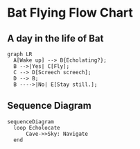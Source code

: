 # Bat Flying Flow Chart

## A day in the life of Bat

```mermaid
graph LR
  A[Wake up] --> B{Echolating?};
  B -->|Yes| C[Fly];
  C --> D[Screech screech];
  D --> B;
  B ---->|No| E[Stay still.];
```

## Sequence Diagram

```mermaid
sequenceDiagram
  loop Echolocate
      Cave->>Sky: Navigate
  end
```